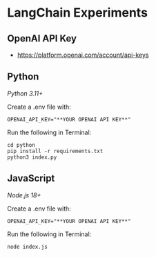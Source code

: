 # LangChain Experiments

## OpenAI API Key
* https://platform.openai.com/account/api-keys

## Python
*Python 3.11+*

Create a .env file with:
```
OPENAI_API_KEY="**YOUR OPENAI API KEY**"
```

Run the following in Terminal:
```
cd python
pip install -r requirements.txt
python3 index.py
```

## JavaScript
*Node.js 18+*

Create a .env file with:
```
OPENAI_API_KEY="**YOUR OPENAI API KEY**"
```

Run the following in Terminal:
```
node index.js
```